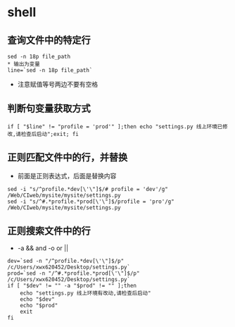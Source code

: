 # shell
## 查询文件中的特定行  
```  
sed -n 18p file_path  
* 输出为变量  
line=`sed -n 18p file_path`
```
* 注意赋值等号两边不要有空格
## 判断句变量获取方式  
```if [ "$line" != "profile = 'prod'" ];then echo "settings.py 线上环境已修改,请检查后启动";exit; fi```
## 正则匹配文件中的行，并替换  
* 前面是正则表达式，后面是替换内容
```  
sed -i "s/^profile.*dev[\'\"]$/# profile = 'dev'/g" /Web/CIweb/mysite/mysite/settings.py
sed -i "s/^#.*profile.*prod[\'\"]$/profile = 'pro'/g" /Web/CIweb/mysite/mysite/settings.py
```
## 正则搜索文件中的行  
* -a && and -o or ||
```  
dev=`sed -n "/^profile.*dev[\'\"]$/p" /c/Users/xwx620452/Desktop/settings.py`
prod=`sed -n "/^#.*profile.*prod[\'\"]$/p" /c/Users/xwx620452/Desktop/settings.py`
if [ "$dev" != "" -a "$prod" != "" ];then 
	echo "settings.py 线上环境有改动,请检查后启动"
	echo "$dev"
	echo "$prod"
	exit
fi
```
